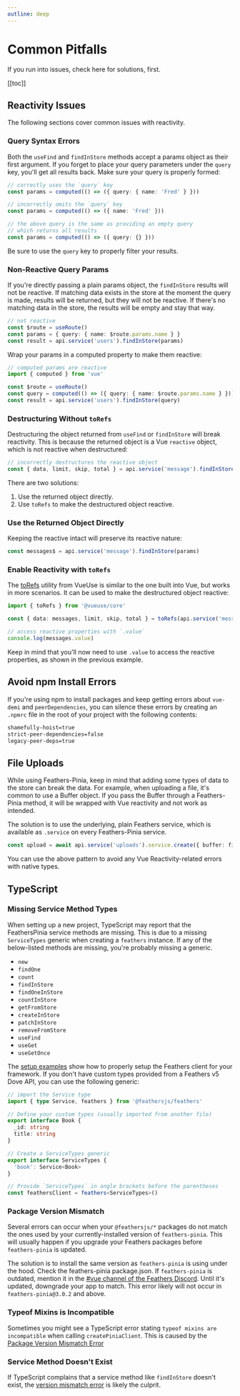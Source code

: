 ```yaml
---
outline: deep
---
```


<script setup>
import Badge from '../components/Badge.vue'
import BlockQuote from '../components/BlockQuote.vue'
</script>

# Common Pitfalls

If you run into issues, check here for solutions, first.

[[toc]]

## Reactivity Issues

The following sections cover common issues with reactivity.

### Query Syntax Errors

Both the `useFind` and `findInStore` methods accept a params object as their first argument. If you forget to place your
query parameters under the `query` key, you'll get all results back.  Make sure your query is properly formed:

```ts
// correctly uses the `query` key
const params = computed(() => ({ query: { name: 'Fred' } }))
```

```ts
// incorrectly omits the `query` key
const params = computed(() => ({ name: 'Fred' }))

// the above query is the same as providing an empty query
// which returns all results
const params = computed(() => ({ query: {} }))
```

Be sure to use the `query` key to properly filter your results.

### Non-Reactive Query Params

If you're directly passing a plain params object, the `findInStore` results will not be reactive. If matching data
exists in the store at the moment the query is made, results will be returned, but they will not be reactive. If there's
no matching data in the store, the results will be empty and stay that way.

```ts
// not reactive
const $route = useRoute()
const params = { query: { name: $route.params.name } }
const result = api.service('users').findInStore(params)
```

Wrap your params in a computed property to make them reactive:

```ts
// computed params are reactive
import { computed } from 'vue'

const $route = useRoute()
const query = computed(() => ({ query: { name: $route.params.name } }))
const result = api.service('users').findInStore(query)
```

### Destructuring Without `toRefs`

Destructuring the object returned from `useFind` or `findInStore` will break reactivity. This is because the returned
object is a Vue `reactive` object, which is not reactive when destructured:

```ts
// incorrectly destructures the reactive object
const { data, limit, skip, total } = api.service('message').findInStore()
```

There are two solutions:

1. Use the returned object directly.
2. Use `toRefs` to make the destructured object reactive.

### Use the Returned Object Directly

Keeping the reactive intact will preserve its reactive nature:

```ts
const messages$ = api.service('message').findInStore(params)
```

### Enable Reactivity with `toRefs`

The [toRefs](https://vueuse.org/shared/toRefs/#torefs) utility from VueUse is similar to the one built into Vue, but
works in more scenarios. It can be used to make the destructured object reactive:

```ts
import { toRefs } from '@vueuse/core'

const { data: messages, limit, skip, total } = toRefs(api.service('message').findInStore())

// access reactive properties with `.value`
console.log(messages.value)
```

Keep in mind that you'll now need to use `.value` to access the reactive properties, as shown in the previous example.

## Avoid npm Install Errors

If you're using npm to install packages and keep getting errors about `vue-demi` and `peerDependencies`, you can silence
these errors by creating an `.npmrc` file in the root of your project with the following contents:

```txt
shamefully-hoist=true
strict-peer-dependencies=false
legacy-peer-deps=true
```

## File Uploads

While using Feathers-Pinia, keep in mind that adding some types of data to the store can break the data. For example,
when uploading a file, it's common to use a Buffer object. If you pass the Buffer through a Feathers-Pinia method, it
will be wrapped with Vue reactivity and not work as intended.

The solution is to use the underlying, plain Feathers service, which is available as `.service` on every Feathers-Pinia
service.

```ts
const upload = await api.service('uploads').service.create({ buffer: file })
```

You can use the above pattern to avoid any Vue Reactivity-related errors with native types.

## TypeScript

### Missing Service Method Types

When setting up a new project, TypeScript may report that the FeathersPinia service methods are missing. This is due to a missing `ServiceTypes` generic when creating a `feathers` instance. If any of the below-listed methods are missing, you're probably missing a generic.

- `new`
- `findOne`
- `count`
- `findInStore`
- `findOneInStore`
- `countInStore`
- `getFromStore`
- `createInStore`
- `patchInStore`
- `removeFromStore`
- `useFind`
- `useGet`
- `useGetOnce`

The [setup examples](/setup/) show how to properly setup the Feathers client for your framework. If you don't have custom types provided from a Feathers v5 Dove API, you can use the following generic:

```ts
// import the Service type
import { type Service, feathers } from '@feathersjs/feathers'

// Define your custom types (usually imported from another file)
export interface Book {
  _id: string
  title: string
}

// Create a ServiceTypes generic
export interface ServiceTypes {
  'book': Service<Book>
}

// Provide `ServiceTypes` in angle brackets before the parentheses
const feathersClient = feathers<ServiceTypes>()
```

### Package Version Mismatch

Several errors can occur when your `@feathersjs/*` packages do not match the ones used by your currently-installed
version of `feathers-pinia`. This will usually happen if you upgrade your Feathers packages before `feathers-pinia` is
updated.

The solution is to install the same version as `feathers-pinia` is using under the hood. Check the feathers-pinia
package.json.  If `feathers-pinia` is outdated, mention it in the [#vue channel of the Feathers Discord](https://discord.com/invite/qa8kez8QBx).
Until it's updated, downgrade your app to match. This error likely will not occur in `feathers-pinia@3.0.2` and above.

### Typeof Mixins is Incompatible

Sometimes you might see a TypeScript error stating `typeof mixins are incompatible` when calling `createPiniaClient`.
This is caused by the [Package Version Mismatch Error](#package-version-mismatch)

### Service Method Doesn't Exist

If TypeScript complains that a service method like `findInStore` doesn't exist, the [version mismatch error](#package-version-mismatch)
is likely the culprit.
